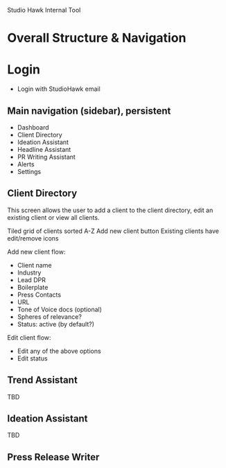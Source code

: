 Studio Hawk Internal Tool

# Overall Structure & Navigation

# Login
- Login with StudioHawk email

## Main navigation (sidebar), persistent
- Dashboard
- Client Directory
- Ideation Assistant
- Headline Assistant
- PR Writing Assistant
- Alerts
- Settings

## Client Directory

This screen allows the user to add a client to the client directory, edit an existing client or view all clients.

Tiled grid of clients sorted A-Z
Add new client button
Existing clients have edit/remove icons

Add new client flow:
- Client name
- Industry
- Lead DPR
- Boilerplate
- Press Contacts
- URL
- Tone of Voice docs (optional)
- Spheres of relevance?
- Status: active (by default?)

Edit client flow:
- Edit any of the above options
- Edit status

## Trend Assistant
TBD

## Ideation Assistant
TBD

## Press Release Writer

